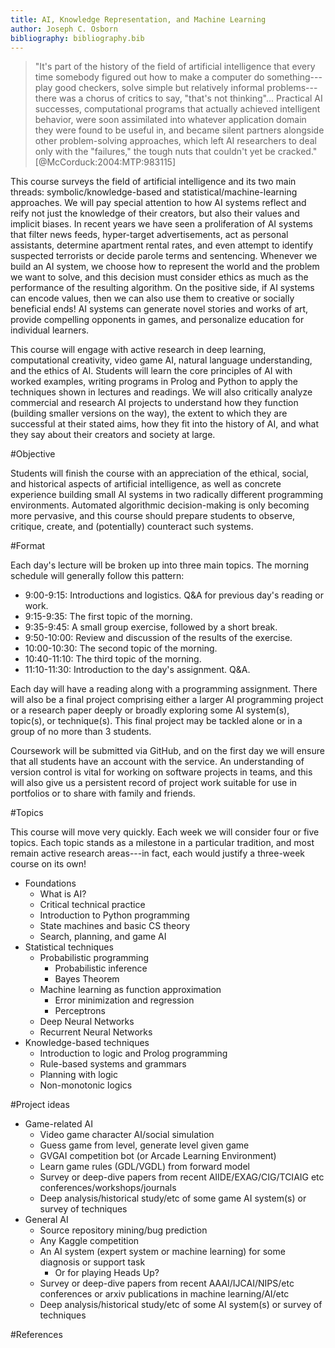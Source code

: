```yaml
---
title: AI, Knowledge Representation, and Machine Learning
author: Joseph C. Osborn
bibliography: bibliography.bib
---
```


>"It's part of the history of the field of artificial intelligence that every time somebody figured out how to make a computer do something---play good checkers, solve simple but relatively informal problems---there was a chorus of critics to say, "that's not thinking"...
>Practical AI successes, computational programs that actually achieved intelligent behavior, were soon assimilated into whatever application domain they were found to be useful in, and became silent partners alongside other problem-solving approaches, which left AI researchers to deal only with the "failures," the tough nuts that couldn't yet be cracked." [@McCorduck:2004:MTP:983115]

This course surveys the field of artificial intelligence and its two main threads: symbolic/knowledge-based and statistical/machine-learning approaches.
We will pay special attention to how AI systems reflect and reify not just the knowledge of their creators, but also their values and implicit biases.
In recent years we have seen a proliferation of AI systems that filter news feeds, hyper-target advertisements, act as personal assistants, determine apartment rental rates, and even attempt to identify suspected terrorists or decide parole terms and sentencing.
Whenever we build an AI system, we choose how to represent the world and the problem we want to solve, and this decision must consider ethics as much as the performance of the resulting algorithm.
On the positive side, if AI systems can encode values, then we can also use them to creative or socially beneficial ends!
AI systems can generate novel stories and works of art, provide compelling opponents in games, and personalize education for individual learners.

This course will engage with active research in deep learning, computational creativity, video game AI, natural language understanding, and the ethics of AI.
Students will learn the core principles of AI with worked examples, writing programs in Prolog and Python to apply the techniques shown in lectures and readings.
We will also critically analyze commercial and research AI projects to understand how they function (building smaller versions on the way), the extent to which they are successful at their stated aims, how they fit into the history of AI, and what they say about their creators and society at large.

#Objective

Students will finish the course with an appreciation of the ethical, social, and historical aspects of artificial intelligence, as well as concrete experience building small AI systems in two radically different programming environments.
Automated algorithmic decision-making is only becoming more pervasive, and this course should prepare students to observe, critique, create, and (potentially) counteract such systems.

#Format

Each day's lecture will be broken up into three main topics.
The morning schedule will generally follow this pattern:

* 9:00-9:15: Introductions and logistics. Q\&A for previous day's reading or work.
* 9:15-9:35: The first topic of the morning.
* 9:35-9:45: A small group exercise, followed by a short break.
* 9:50-10:00: Review and discussion of the results of the exercise.
* 10:00-10:30: The second topic of the morning.
* 10:40-11:10: The third topic of the morning.
* 11:10-11:30: Introduction to the day's assignment. Q\&A.

Each day will have a reading along with a programming assignment.
There will also be a final project comprising either a larger AI programming project or a research paper deeply or broadly exploring some AI system(s), topic(s), or technique(s).
This final project may be tackled alone or in a group of no more than 3 students.

Coursework will be submitted via GitHub, and on the first day we will ensure that all students have an account with the service.
An understanding of version control is vital for working on software projects in teams, and this will also give us a persistent record of project work suitable for use in portfolios or to share with family and friends.

#Topics

This course will move very quickly.
Each week we will consider four or five topics.
Each topic stands as a milestone in a particular tradition, and most remain active research areas---in fact, each would justify a three-week course on its own!

* Foundations
    * What is AI?
    * Critical technical practice
    * Introduction to Python programming
    * State machines and basic CS theory
    * Search, planning, and game AI
* Statistical techniques
    * Probabilistic programming
        * Probabilistic inference
        * Bayes Theorem
    * Machine learning as function approximation
        * Error minimization and regression
        * Perceptrons
    * Deep Neural Networks
    * Recurrent Neural Networks
* Knowledge-based techniques
    * Introduction to logic and Prolog programming
    * Rule-based systems and grammars
    * Planning with logic
    * Non-monotonic logics

#Project ideas

* Game-related AI
    * Video game character AI/social simulation
    * Guess game from level, generate level given game
    * GVGAI competition bot (or Arcade Learning Environment)
    * Learn game rules (GDL/VGDL) from forward model
    * Survey or deep-dive papers from recent AIIDE/EXAG/CIG/TCIAIG etc conferences/workshops/journals
    * Deep analysis/historical study/etc of some game AI system(s) or survey of techniques
* General AI
    * Source repository mining/bug prediction
    * Any Kaggle competition
    * An AI system (expert system or machine learning) for some diagnosis or support task
        * Or for playing Heads Up?
    * Survey or deep-dive papers from recent AAAI/IJCAI/NIPS/etc conferences or arxiv publications in machine learning/AI/etc
    * Deep analysis/historical study/etc of some AI system(s) or survey of techniques

#References
